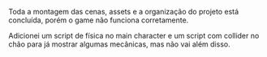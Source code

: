 Toda a montagem das cenas, assets e a organização do projeto está concluída, porém o game não funciona corretamente. 

Adicionei um script de física no main character e um script com collider no chão para já mostrar algumas mecânicas, mas não vai além disso.
 
